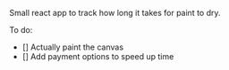 Small react app to track how long it takes for paint to dry.


To do:
- [] Actually paint the canvas
- [] Add payment options to speed up time